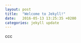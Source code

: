 ```yaml
---
layout: post
title:  "Welcome to Jekyll!"
date:   2016-05-13 13:25:35 +0200
categories: jekyll update
---
```


ccc